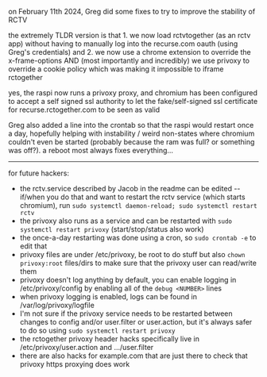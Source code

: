 on February 11th 2024, Greg did some fixes to try to improve the stability of RCTV

the extremely TLDR version is that 1. we now load rctvtogether (as an rctv app) without having to manually log into the recurse.com oauth (using Greg's credentials) and 2. we now use a chrome extension to override the x-frame-options AND (most importantly and incredibly) we use privoxy to override a cookie policy which was making it impossible to iframe rctogether

yes, the raspi now runs a privoxy proxy, and chromium has been configured to accept a self signed ssl authority to let the fake/self-signed ssl certificate for recurse.rctogether.com to be seen as valid

Greg also added a line into the crontab so that the raspi would restart once a day, hopefully helping with instability / weird non-states where chromium couldn't even be started (probably because the ram was full? or something was off?). a reboot most always fixes everything...

---

for future hackers:
- the rctv.service described by Jacob in the readme can be edited -- if/when you do that and want to restart the rctv service (which starts chromium), run `sudo systemctl daemon-reload; sudo systemctl restart rctv`
- the privoxy also runs as a service and can be restarted with `sudo systemctl restart privoxy` (start/stop/status also work)
- the once-a-day restarting was done using a cron, so `sudo crontab -e` to edit that
- privoxy files are under /etc/privoxy, be root to do stuff but also `chown privoxy:root` files/dirs to make sure that the privoxy user can read/write them
- privoxy doesn't log anything by default, you can enable logging in /etc/privoxy/config by enabling all of the `debug <NUMBER>` lines
- when privoxy logging is enabled, logs can be found in /var/log/privoxy/logfile
- I'm not sure if the privoxy service needs to be restarted between changes to config and/or user.filter or user.action, but it's always safer to do so using `sudo systemctl restart privoxy`
- the rctogether privoxy header hacks specifically live in /etc/privoxy/user.action and .../user.filter
- there are also hacks for example.com that are just there to check that privoxy https proxying does work